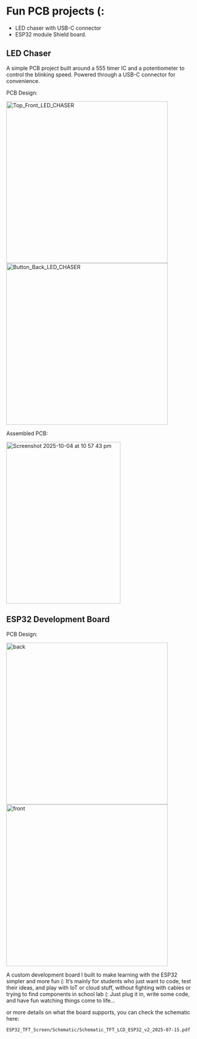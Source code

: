 # Fun PCB projects (:

* LED chaser with USB-C connector
* ESP32 module Shield board.


## LED Chaser

A simple PCB project built around a 555 timer IC and a potentiometer to control the blinking speed. Powered through a USB-C connector for convenience.

PCB Design:


<img width="427" height="427" alt="Top_Front_LED_CHASER" src="https://github.com/user-attachments/assets/f7483a26-b554-407d-a748-d810932e7727" />
<img widt<img width="427" height="427" alt="Button_Back_LED_CHASER" src="https://github.com/user-attachments/assets/d6832e83-2c4e-43b1-bc08-3f306dff39b1"/>



Assembled PCB:

<img width="302" height="427" alt="Screenshot 2025-10-04 at 10 57 43 pm" src="https://github.com/user-attachments/assets/00d90d47-48eb-4f15-a0cf-773ea0bcee9d" />


## ESP32 Development Board


PCB Design:

<img width="427" height="427" alt="back" src="https://github.com/user-attachments/assets/c7f741d0-0f54-434d-99a0-4eca94511eaa" />

<img width="427" height="427" alt="front" src="https://github.com/user-attachments/assets/a364d14c-2463-453d-a25d-1ab314b45fc7" />



A custom development board I built to make learning with the ESP32 simpler and more fun (:
It’s mainly for students who just want to code, test their ideas, and play with IoT or cloud stuff, without fighting with cables or trying to find components in school lab (:
Just plug it in, write some code, and have fun watching things come to life...

or more details on what the board supports, you can check the schematic here:

`ESP32_TFT_Screen/Schematic/Schematic_TFT_LCD_ESP32_v2_2025-07-15.pdf` 
